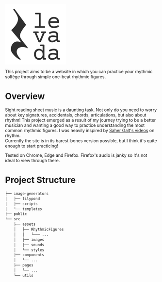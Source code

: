 <img src="./src/assets/images/levada-logo-black.svg" width=200px align="center">

This project aims to be a website in which you can practice your rhythmic solfège through simple
one-beat rhythmic figures.  
  
# Overview  
Sight reading sheet music is a daunting task. Not only do you need to worry about key signatures, accidentals, chords, articulations, but also about rhythm! This project emerged as a result of my journey trying to be a better musician and wanting a good way to practice understanding the most common rhythmic figures. I was heavily inspired by [Saher Galt's videos](https://www.youtube.com/watch?v=Y5_27Gc28ls&list=PLL_-wssODcBPiAtEQYgAMWLj2WJdMvYlm) on rhythm.  
Currently the site is in its barest-bones version possible, but I think it's quite enough to start practicing!

Tested on Chrome, Edge and Firefox. Firefox's audio is janky so it's not ideal to view through there.  
  
# Project Structure  
```bash
├── image-generators
│   ├── lilypond
│   ├── scripts
│   └── templates
├── public
└── src
    ├── assets
    │   ├── RhythmicFigures
    │   │   └─── ...
    │   ├── images
    │   ├── sounds
    │   └── styles
    ├── components
    │   └── ...
    ├── pages
    │   └── ...
    └── utils
```